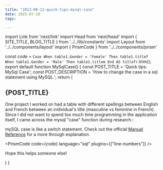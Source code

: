 ```yaml
---
title: "2013-08-11-quick-tips-mysql-case"
date: 2025-07-10
tags:

---
```


import Link from 'next/link'
import Head from 'next/head'
import { SITE_TITLE, BLOG_TITLE } from '../../lib/constants'
import Layout from '../../components/layout'
import { PrismCode } from '../../components/prism'

const code = `
Case When
    table1.Gender = 'Female'
Then
  table1.titlef
When
  table1.Gender = 'Male'
Then
  table1.titlem
End AS titlefr
`.trim();
export default function MySqlCase() {
    const POST_TITLE = 'Quick tips: MySql Case';
    const POST_DESCRIPTION = 'How to change the case in a sql statement using MySQL.';
    return (
        <Layout>
            <Head>
                <title>{POST_TITLE} - {SITE_TITLE}</title>
                <meta name="description" content={POST_DESCRIPTION} />
            </Head>
            <section aria-labelledby="main-content">
                <h1 id="main-content">{POST_TITLE}</h1>
                <p>One project I worked on had a table with different spellings  between English and French between an individual&apos;s title (masculine vs feminine in French). Since I did not want to spend too much time programming in the application itself, I came across the mysql &quot;case&quot; function during research.:</p>
                <p>mySQL case is like a switch statement. Check out the official  <a className="underline focus:ring-2" href="https://dev.mysql.com/doc/refman/5.7/en/case.html" rel="nofollow noreferrer">Manual Reference</a> for a more through explanation.</p>
                <PrismCode
                    code={code}
                    language="sql"
                    plugins={["line-numbers"]}
                />
                <p>Hope this helps someone else!</p>
            </section>
        </Layout>
    )
}
